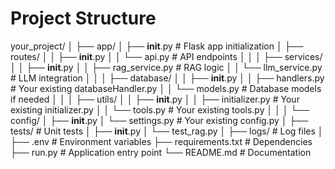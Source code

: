 # Project Structure

your_project/
│
├── app/
│   ├── __init__.py           # Flask app initialization
│   ├── routes/
│   │   ├── __init__.py
│   │   └── api.py            # API endpoints
│   │
│   ├── services/
│   │   ├── __init__.py
│   │   ├── rag_service.py    # RAG logic
│   │   └── llm_service.py    # LLM integration
│   │
│   ├── database/
│   │   ├── __init__.py
│   │   ├── handlers.py       # Your existing databaseHandler.py
│   │   └── models.py         # Database models if needed
│   │
│   ├── utils/
│   │   ├── __init__.py
│   │   ├── initializer.py    # Your existing initializer.py
│   │   └── tools.py          # Your existing tools.py
│   │
│   └── config/
│       ├── __init__.py
│       └── settings.py       # Your existing config.py
│
├── tests/                    # Unit tests
│   ├── __init__.py
│   └── test_rag.py
│
├── logs/                     # Log files
│
├── .env                      # Environment variables
├── requirements.txt          # Dependencies
├── run.py                    # Application entry point
└── README.md                 # Documentation

